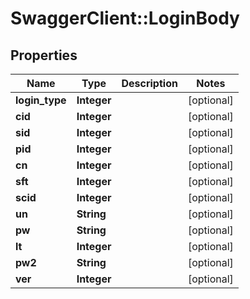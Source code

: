 # SwaggerClient::LoginBody

## Properties
Name | Type | Description | Notes
------------ | ------------- | ------------- | -------------
**login_type** | **Integer** |  | [optional] 
**cid** | **Integer** |  | [optional] 
**sid** | **Integer** |  | [optional] 
**pid** | **Integer** |  | [optional] 
**cn** | **Integer** |  | [optional] 
**sft** | **Integer** |  | [optional] 
**scid** | **Integer** |  | [optional] 
**un** | **String** |  | [optional] 
**pw** | **String** |  | [optional] 
**lt** | **Integer** |  | [optional] 
**pw2** | **String** |  | [optional] 
**ver** | **Integer** |  | [optional] 

